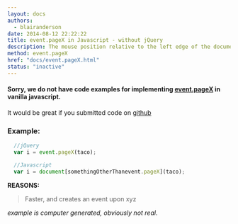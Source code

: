 ```yaml
---
layout: docs
authors:
  - blairanderson
date: 2014-08-12 22:22:22
title: event.pageX in Javascript - without jQuery
description: The mouse position relative to the left edge of the document.
method: event.pageX
href: "docs/event.pageX.html"
status: "inactive"
---
```


#### Sorry, we do not have code examples for implementing [event.pageX](http://api.jquery.com/event.pageX/) in vanilla javascript.

It would be great if you submitted code on [github](https://github.com/blairanderson/without-jquery/blob/master/docs/event.pageX.md)

### Example:

```javascript
  //jQuery
  var i = event.pageX(taco);

  //Javascript
  var i = document[somethingOtherThanevent.pageX](taco);

```

**REASONS:**
> Faster, and creates an event upon xyz

*example is computer generated, obviously not real.*
